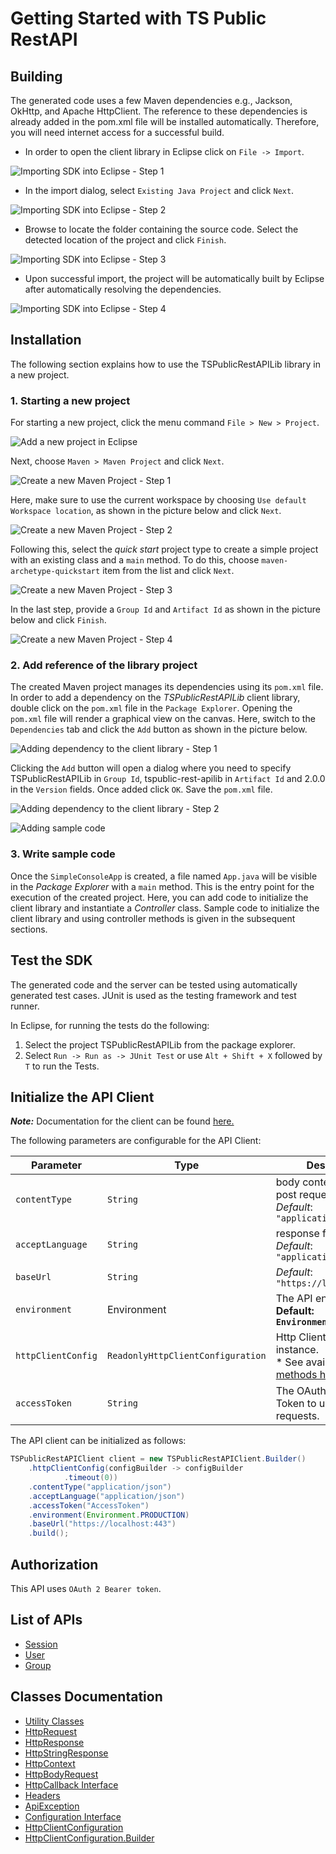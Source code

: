 
# Getting Started with TS Public RestAPI

## Building

The generated code uses a few Maven dependencies e.g., Jackson, OkHttp,
and Apache HttpClient. The reference to these dependencies is already
added in the pom.xml file will be installed automatically. Therefore,
you will need internet access for a successful build.

* In order to open the client library in Eclipse click on `File -> Import`.

![Importing SDK into Eclipse - Step 1](https://apidocs.io/illustration/java?workspaceFolder=TS%20Public%20RestAPI-Java&workspaceName=TSPublicRestAPI&projectName=TSPublicRestAPILib&rootNamespace=localhost&groupId=TSPublicRestAPILib&artifactId=tspublic-rest-apilib&version=2.0.0&step=import0)

* In the import dialog, select `Existing Java Project` and click `Next`.

![Importing SDK into Eclipse - Step 2](https://apidocs.io/illustration/java?workspaceFolder=TS%20Public%20RestAPI-Java&workspaceName=TSPublicRestAPI&projectName=TSPublicRestAPILib&rootNamespace=localhost&groupId=TSPublicRestAPILib&artifactId=tspublic-rest-apilib&version=2.0.0&step=import1)

* Browse to locate the folder containing the source code. Select the detected location of the project and click `Finish`.

![Importing SDK into Eclipse - Step 3](https://apidocs.io/illustration/java?workspaceFolder=TS%20Public%20RestAPI-Java&workspaceName=TSPublicRestAPI&projectName=TSPublicRestAPILib&rootNamespace=localhost&groupId=TSPublicRestAPILib&artifactId=tspublic-rest-apilib&version=2.0.0&step=import2)

* Upon successful import, the project will be automatically built by Eclipse after automatically resolving the dependencies.

![Importing SDK into Eclipse - Step 4](https://apidocs.io/illustration/java?workspaceFolder=TS%20Public%20RestAPI-Java&workspaceName=TSPublicRestAPI&projectName=TSPublicRestAPILib&rootNamespace=localhost&groupId=TSPublicRestAPILib&artifactId=tspublic-rest-apilib&version=2.0.0&step=import3)

## Installation

The following section explains how to use the TSPublicRestAPILib library in a new project.

### 1. Starting a new project

For starting a new project, click the menu command `File > New > Project`.

![Add a new project in Eclipse](https://apidocs.io/illustration/java?workspaceFolder=TS%20Public%20RestAPI-Java&workspaceName=TSPublicRestAPI&projectName=TSPublicRestAPILib&rootNamespace=localhost&groupId=TSPublicRestAPILib&artifactId=tspublic-rest-apilib&version=2.0.0&step=createNewProject0)

Next, choose `Maven > Maven Project` and click `Next`.

![Create a new Maven Project - Step 1](https://apidocs.io/illustration/java?workspaceFolder=TS%20Public%20RestAPI-Java&workspaceName=TSPublicRestAPI&projectName=TSPublicRestAPILib&rootNamespace=localhost&groupId=TSPublicRestAPILib&artifactId=tspublic-rest-apilib&version=2.0.0&step=createNewProject1)

Here, make sure to use the current workspace by choosing `Use default Workspace location`, as shown in the picture below and click `Next`.

![Create a new Maven Project - Step 2](https://apidocs.io/illustration/java?workspaceFolder=TS%20Public%20RestAPI-Java&workspaceName=TSPublicRestAPI&projectName=TSPublicRestAPILib&rootNamespace=localhost&groupId=TSPublicRestAPILib&artifactId=tspublic-rest-apilib&version=2.0.0&step=createNewProject2)

Following this, select the *quick start* project type to create a simple project with an existing class and a `main` method. To do this, choose `maven-archetype-quickstart` item from the list and click `Next`.

![Create a new Maven Project - Step 3](https://apidocs.io/illustration/java?workspaceFolder=TS%20Public%20RestAPI-Java&workspaceName=TSPublicRestAPI&projectName=TSPublicRestAPILib&rootNamespace=localhost&groupId=TSPublicRestAPILib&artifactId=tspublic-rest-apilib&version=2.0.0&step=createNewProject3)

In the last step, provide a `Group Id` and `Artifact Id` as shown in the picture below and click `Finish`.

![Create a new Maven Project - Step 4](https://apidocs.io/illustration/java?workspaceFolder=TS%20Public%20RestAPI-Java&workspaceName=TSPublicRestAPI&projectName=TSPublicRestAPILib&rootNamespace=localhost&groupId=TSPublicRestAPILib&artifactId=tspublic-rest-apilib&version=2.0.0&step=createNewProject4)

### 2. Add reference of the library project

The created Maven project manages its dependencies using its `pom.xml` file. In order to add a dependency on the *TSPublicRestAPILib* client library, double click on the `pom.xml` file in the `Package Explorer`. Opening the `pom.xml` file will render a graphical view on the canvas. Here, switch to the `Dependencies` tab and click the `Add` button as shown in the picture below.

![Adding dependency to the client library - Step 1](https://apidocs.io/illustration/java?workspaceFolder=TS%20Public%20RestAPI-Java&workspaceName=TSPublicRestAPI&projectName=TSPublicRestAPILib&rootNamespace=localhost&groupId=TSPublicRestAPILib&artifactId=tspublic-rest-apilib&version=2.0.0&step=testProject0)

Clicking the `Add` button will open a dialog where you need to specify TSPublicRestAPILib in `Group Id`, tspublic-rest-apilib in `Artifact Id` and 2.0.0 in the `Version` fields. Once added click `OK`. Save the `pom.xml` file.

![Adding dependency to the client library - Step 2](https://apidocs.io/illustration/java?workspaceFolder=TS%20Public%20RestAPI-Java&workspaceName=TSPublicRestAPI&projectName=TSPublicRestAPILib&rootNamespace=localhost&groupId=TSPublicRestAPILib&artifactId=tspublic-rest-apilib&version=2.0.0&step=testProject1)

![Adding sample code](https://apidocs.io/illustration/java?workspaceFolder=TS%20Public%20RestAPI-Java&workspaceName=TSPublicRestAPI&projectName=TSPublicRestAPILib&rootNamespace=localhost&groupId=TSPublicRestAPILib&artifactId=tspublic-rest-apilib&version=2.0.0&step=testProject2)

### 3. Write sample code

Once the `SimpleConsoleApp` is created, a file named `App.java` will be visible in the *Package Explorer* with a `main` method. This is the entry point for the execution of the created project.
Here, you can add code to initialize the client library and instantiate a *Controller* class. Sample code to initialize the client library and using controller methods is given in the subsequent sections.

## Test the SDK

The generated code and the server can be tested using automatically generated test cases.
JUnit is used as the testing framework and test runner.

In Eclipse, for running the tests do the following:

1. Select the project TSPublicRestAPILib from the package explorer.
2. Select `Run -> Run as -> JUnit Test` or use `Alt + Shift + X` followed by `T` to run the Tests.

## Initialize the API Client

**_Note:_** Documentation for the client can be found [here.](/doc/client.md)

The following parameters are configurable for the API Client:

| Parameter | Type | Description |
|  --- | --- | --- |
| `contentType` | `String` | body content type for post request<br>*Default*: `"application/json"` |
| `acceptLanguage` | `String` | response format<br>*Default*: `"application/json"` |
| `baseUrl` | `String` | *Default*: `"https://localhost:443"` |
| `environment` | Environment | The API environment. <br> **Default: `Environment.PRODUCTION`** |
| `httpClientConfig` | `ReadonlyHttpClientConfiguration` | Http Client Configuration instance.<br>* See available [builder methods here](/doc/http-client-configuration-builder.md). |
| `accessToken` | `String` | The OAuth 2.0 Access Token to use for API requests. |

The API client can be initialized as follows:

```java
TSPublicRestAPIClient client = new TSPublicRestAPIClient.Builder()
    .httpClientConfig(configBuilder -> configBuilder
            .timeout(0))
    .contentType("application/json")
    .acceptLanguage("application/json")
    .accessToken("AccessToken")
    .environment(Environment.PRODUCTION)
    .baseUrl("https://localhost:443")
    .build();
```

## Authorization

This API uses `OAuth 2 Bearer token`.

## List of APIs

* [Session](/doc/controllers/session.md)
* [User](/doc/controllers/user.md)
* [Group](/doc/controllers/group.md)

## Classes Documentation

* [Utility Classes](/doc/utility-classes.md)
* [HttpRequest](/doc/http-request.md)
* [HttpResponse](/doc/http-response.md)
* [HttpStringResponse](/doc/http-string-response.md)
* [HttpContext](/doc/http-context.md)
* [HttpBodyRequest](/doc/http-body-request.md)
* [HttpCallback Interface](/doc/http-callback-interface.md)
* [Headers](/doc/headers.md)
* [ApiException](/doc/api-exception.md)
* [Configuration Interface](/doc/configuration-interface.md)
* [HttpClientConfiguration](/doc/http-client-configuration.md)
* [HttpClientConfiguration.Builder](/doc/http-client-configuration-builder.md)

